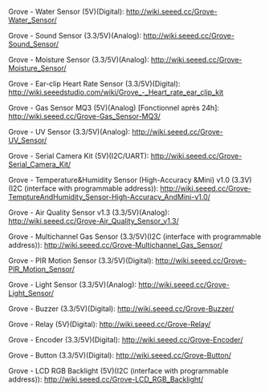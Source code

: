 Grove - Water Sensor (5V)(Digital):
	http://wiki.seeed.cc/Grove-Water_Sensor/

Grove - Sound Sensor (3.3/5V)(Analog):
	http://wiki.seeed.cc/Grove-Sound_Sensor/

Grove - Moisture Sensor (3.3/5V)(Analog):
	http://wiki.seeed.cc/Grove-Moisture_Sensor/

Grove - Ear-clip Heart Rate Sensor (3.3/5V)(Digital):
	http://wiki.seeedstudio.com/wiki/Grove_-_Heart_rate_ear_clip_kit

Grove - Gas Sensor MQ3 (5V)(Analog) [Fonctionnel après 24h]:
	http://wiki.seeed.cc/Grove-Gas_Sensor-MQ3/

Grove - UV Sensor (3.3/5V)(Analog):
	http://wiki.seeed.cc/Grove-UV_Sensor/

Grove - Serial Camera Kit (5V)(I2C/UART):
	http://wiki.seeed.cc/Grove-Serial_Camera_Kit/

Grove - Temperature&Humidity Sensor (High-Accuracy &Mini) v1.0 (3.3V)(I2C (interface with programmable address)):
	http://wiki.seeed.cc/Grove-TemptureAndHumidity_Sensor-High-Accuracy_AndMini-v1.0/

Grove - Air Quality Sensor v1.3 (3.3/5V)(Analog):
	http://wiki.seeed.cc/Grove-Air_Quality_Sensor_v1.3/

Grove - Multichannel Gas Sensor (3.3/5V)(I2C (interface with programmable address)):
	http://wiki.seeed.cc/Grove-Multichannel_Gas_Sensor/

Grove - PIR Motion Sensor (3.3/5V)(Digital):
	http://wiki.seeed.cc/Grove-PIR_Motion_Sensor/

Grove - Light Sensor (3.3/5V)(Analog):
	http://wiki.seeed.cc/Grove-Light_Sensor/

Grove - Buzzer (3.3/5V)(Digital):
	http://wiki.seeed.cc/Grove-Buzzer/

Grove - Relay (5V)(Digital):
	http://wiki.seeed.cc/Grove-Relay/

Grove - Encoder (3.3/5V)(Digital):
	http://wiki.seeed.cc/Grove-Encoder/

Grove - Button (3.3/5V)(Digital):
	http://wiki.seeed.cc/Grove-Button/

Grove - LCD RGB Backlight (5V)(I2C (interface with programmable address)):
	http://wiki.seeed.cc/Grove-LCD_RGB_Backlight/
